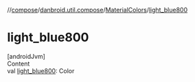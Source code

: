 //[compose](../../../index.md)/[danbroid.util.compose](../index.md)/[MaterialColors](index.md)/[light_blue800](light_blue800.md)



# light_blue800  
[androidJvm]  
Content  
val [light_blue800](light_blue800.md): Color  



